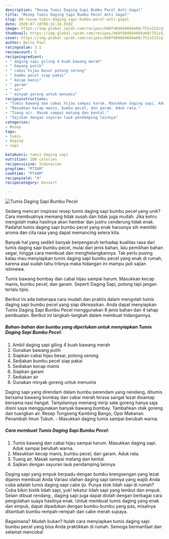 ```yaml
---
description: "Resep Tumis Daging Sapi Bumbu Pecel Anti Gagal"
title: "Resep Tumis Daging Sapi Bumbu Pecel Anti Gagal"
slug: 60-resep-tumis-daging-sapi-bumbu-pecel-anti-gagal
date: 2020-07-18T06:32:24.558Z
image: https://img-global.cpcdn.com/recipes/b60fd04684684a60/751x532cq70/tumis-daging-sapi-bumbu-pecel-foto-resep-utama.jpg
thumbnail: https://img-global.cpcdn.com/recipes/b60fd04684684a60/751x532cq70/tumis-daging-sapi-bumbu-pecel-foto-resep-utama.jpg
cover: https://img-global.cpcdn.com/recipes/b60fd04684684a60/751x532cq70/tumis-daging-sapi-bumbu-pecel-foto-resep-utama.jpg
author: Belle Paul
ratingvalue: 3.1
reviewcount: 5
recipeingredient:
- " daging sapi giling 4 buah bawang merah"
- " bawang putih"
- " cabai hijau besar potong serong"
- " bumbu pecel siap pakai"
- " kecap manis"
- " garam"
- " air"
- " minyak goreng untuk menumis"
recipeinstructions:
- "Tumis bawang dan cabai hijau sampai harum. Masukkan daging sapi. Aduk sampai berubah warna."
- "Masukkan kecap manis, bumbu pecel, dan garam. Aduk rata."
- "Tuang air. Masak sampai matang dan kental."
- "Sajikan dengan sayuran lauk pendamping lainnya"
categories:
- Resep
tags:
- tumis
- daging
- sapi

katakunci: tumis daging sapi 
nutrition: 280 calories
recipecuisine: Indonesian
preptime: "PT26M"
cooktime: "PT48M"
recipeyield: "4"
recipecategory: Dessert

---
```



![Tumis Daging Sapi Bumbu Pecel](https://img-global.cpcdn.com/recipes/b60fd04684684a60/751x532cq70/tumis-daging-sapi-bumbu-pecel-foto-resep-utama.jpg)

Sedang mencari inspirasi resep tumis daging sapi bumbu pecel yang unik? Cara membuatnya memang tidak susah dan tidak juga mudah. Jika keliru mengolah maka hasilnya akan hambar dan justru cenderung tidak enak. Padahal tumis daging sapi bumbu pecel yang enak harusnya sih memiliki aroma dan cita rasa yang dapat memancing selera kita.

Banyak hal yang sedikit banyak berpengaruh terhadap kualitas rasa dari tumis daging sapi bumbu pecel, mulai dari jenis bahan, lalu pemilihan bahan segar, hingga cara membuat dan menghidangkannya. Tak perlu pusing kalau mau menyiapkan tumis daging sapi bumbu pecel yang enak di rumah, karena asal sudah tahu triknya maka hidangan ini mampu jadi sajian istimewa.

Tumis bawang bombay dan cabai hijau sampai harum. Masukkan kecap manis, bumbu pecel, dan garam. Seperti Daging Sapi, potong tapi jangan terlalu tipis.


Berikut ini ada beberapa cara mudah dan praktis dalam mengolah tumis daging sapi bumbu pecel yang siap dikreasikan. Anda dapat menyiapkan Tumis Daging Sapi Bumbu Pecel menggunakan 8 jenis bahan dan 4 tahap pembuatan. Berikut ini langkah-langkah dalam membuat hidangannya.

<!--inarticleads1-->

##### Bahan-bahan dan bumbu yang diperlukan untuk menyiapkan Tumis Daging Sapi Bumbu Pecel:

1. Ambil  daging sapi giling 4 buah bawang merah
1. Gunakan  bawang putih
1. Siapkan  cabai hijau besar, potong serong
1. Sediakan  bumbu pecel siap pakai
1. Sediakan  kecap manis
1. Siapkan  garam
1. Sediakan  air
1. Gunakan  minyak goreng untuk menumis


Daging sapi yang direndam dalam bumbu perendam yang nendang, ditumis bersama bawang bombay dan cabai merah terasa sangat lezat disantap bersama nasi hangat. Tampilannya memang mirip sate goreng hanya saja disini saya menggunakan banyak bawang bombay. Tambahkan otak goreng dan tuangkan air. Resep Tongseng Kambing Bango, Opsi Makanan Penambah Imun Tubuh. - Masukkan daging tumis sampai berubah warna. 

<!--inarticleads2-->

##### Cara membuat Tumis Daging Sapi Bumbu Pecel:

1. Tumis bawang dan cabai hijau sampai harum. Masukkan daging sapi. Aduk sampai berubah warna.
1. Masukkan kecap manis, bumbu pecel, dan garam. Aduk rata.
1. Tuang air. Masak sampai matang dan kental.
1. Sajikan dengan sayuran lauk pendamping lainnya


Daging sapi yang empuk berpadu dengan bumbu krengsengan yang lezat dijamin membuat Anda Variasi olahan daging sapi lainnya yang wajib Anda coba adalah tumis daging sapi cabe ijo. Punya stok lidah sapi di rumah? Coba bikin bistik lidah sapi, yuk! tekstur lidah sapi yang lembut dan empuk. Selain dibuat rendang , daging sapi juga dapat diolah dengan berbagai cara pengolahan suaya hasilnya enak. Untuk membuat tumis daging yang enak dan empuk, dapat dipadukan dengan bumbu-bumbu yang pas, misalnya ditambah bumbu rempah-rempah dan cabe merah supaya. 

Bagaimana? Mudah bukan? Itulah cara menyiapkan tumis daging sapi bumbu pecel yang bisa Anda praktikkan di rumah. Semoga bermanfaat dan selamat mencoba!
